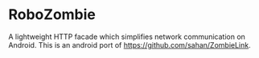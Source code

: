 RoboZombie
==========

A lightweight HTTP facade which simplifies network communication on Android.
This is an android port of https://github.com/sahan/ZombieLink.